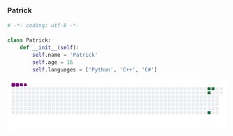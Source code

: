 ### Patrick  
```python
# -*- coding: utf-8 -*-

class Patrick:
    def __init__(self):
        self.name = 'Patrick'
        self.age = 16
        self.languages = ['Python', 'C++', 'C#']
```

![snake gif](https://github.com/Patrickooos/Patrickooos/blob/output/github-contribution-grid-snake.gif)
